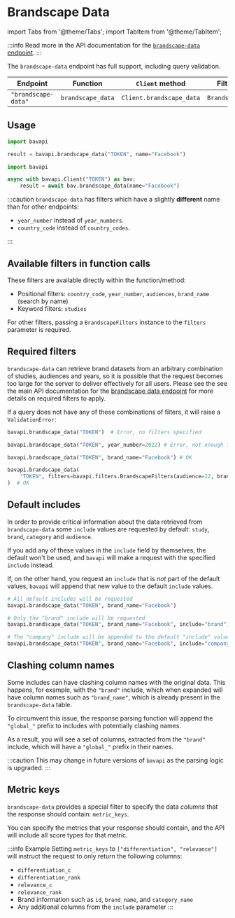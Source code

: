 # Brandscape Data

import Tabs from '@theme/Tabs';
import TabItem from '@theme/TabItem';

:::info
Read more in the API documentation for the [`brandscape-data` endpoint](/brand-data/brandscape-data.md).
:::

The `brandscape-data` endpoint has full support, including query validation.

| Endpoint            | Function          | `Client` method          | Filters class       |
| ------------------- | ----------------- | ------------------------ | ------------------- |
| `"brandscape-data"` | `brandscape_data` | `Client.brandscape_data` | `BrandscapeFilters` |

## Usage

<Tabs>
  <TabItem value="sync" label="Sync" default>

```py title="Using top-level functions"
import bavapi

result = bavapi.brandscape_data("TOKEN", name="Facebook")
```

  </TabItem>
  <TabItem value="async" label="Async">

```py title="Using Client asynchronously"
import bavapi

async with bavapi.Client("TOKEN") as bav:
    result = await bav.brandscape_data(name="Facebook")
```

  </TabItem>
</Tabs>

:::caution
`brandscape-data` has filters which have a slightly **different** name than for other endpoints:

- `year_number` instead of `year_numbers`.
- `country_code` instead of `country_codes`.

:::

## Available filters in function calls

These filters are available directly within the function/method:

- Positional filters: `country_code`, `year_number`, `audiences`, `brand_name` (search by name)
- Keyword filters: `studies`

For other filters, passing a `BrandscapeFilters` instance to the `filters` parameter is required.

## Required filters

`brandscape-data` can retrieve brand datasets from an arbitrary combination of studies, audiences and years, so it is
possible that the request becomes too large for the server to deliver effectively for all users. Please see the see the
main API documentation for the [brandscape data endpoint](/brand-data/brandscape-data.md) for more details on
required filters to apply.

If a query does not have any of these combinations of filters, it will raise a `ValidationError`:

```py
bavapi.brandscape_data("TOKEN")  # Error, no filters specified

bavapi.brandscape_data("TOKEN", year_number=2022) # Error, not enough filters

bavapi.brandscape_data("TOKEN", brand_name="Facebook") # OK

bavapi.brandscape_data(
    "TOKEN", filters=bavapi.filters.BrandscapeFilters(audience=22, brands=123)
)  # OK
```

## Default includes

In order to provide critical information about the data retrieved from `brandscape-data` some `include` values are
requested by
default: `study`, `brand`, `category` and `audience`.

If you add any of these values in the `include` field by themselves, the default won't be used, and `bavapi` will make a
request with the specified `include` instead.

If, on the other hand, you request an `include` that is *not* part of the default values, `bavapi` will append that new
value to the default `include` values.

```py
# All default includes will be requested
bavapi.brandscape_data("TOKEN", brand_name="Facebook")

# Only the "brand" include will be requested
bavapi.brandscape_data("TOKEN", brand_name="Facebook", include="brand")

# The "company" include will be appended to the default "include" values
bavapi.brandscape_data("TOKEN", brand_name="Facebook", include="company")

```

## Clashing column names

Some includes can have clashing column names with the original data. This happens, for example, with the `"brand"`
include, which when expanded will have column names such as `"brand_name"`, which is already present in
the `brandscape-data` table.

To circumvent this issue, the response parsing function will append the `"global_"` prefix to includes with potentially
clashing names.

As a result, you will see a set of columns, extracted from the `"brand"` include, which will have a `"global_"` prefix
in their names.

:::caution
This may change in future versions of `bavapi` as the parsing logic is upgraded.
:::

## Metric keys

`brandscape-data` provides a special filter to specify the data *columns* that the response should
contain: `metric_keys`.

You can specify the metrics that your response should contain, and the API will include all score types for that metric.

:::info Example
Setting `metric_keys` to `["differentiation", "relevance"]` will instruct the request to only return the following
columns:

- `differentiation_c`
- `differentiation_rank`
- `relevance_c`
- `relevance_rank`
- Brand information such as `id`, `brand_name`, and `category_name`
- Any additional columns from the `include` parameter
:::
